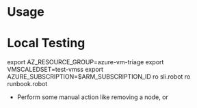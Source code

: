 # Usage

# Local Testing
export AZ_RESOURCE_GROUP=azure-vm-triage
export VMSCALEDSET=test-vmss
export AZURE_SUBSCRIPTION=$ARM_SUBSCRIPTION_ID
ro sli.robot
ro runbook.robot

- Perform some manual action like removing a node, or 